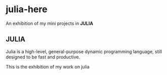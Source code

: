 # julia-here
An exhibition of my mini projects in **JULIA**
## JULIA
Julia is a high-level, general-purpose dynamic programming language, still designed to be fast and productive.

This is the exhibition of my work on julia

